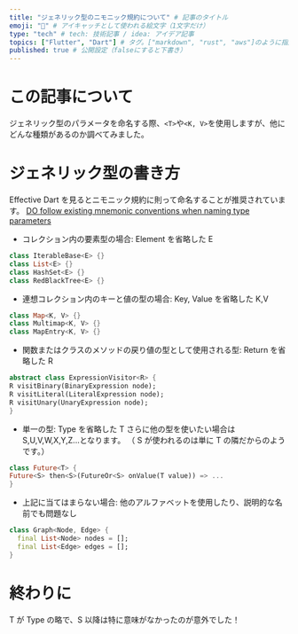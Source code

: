 ```yaml
---
title: "ジェネリック型のニモニック規約について" # 記事のタイトル
emoji: "🐣" # アイキャッチとして使われる絵文字（1文字だけ）
type: "tech" # tech: 技術記事 / idea: アイデア記事
topics: ["Flutter", "Dart"] # タグ。["markdown", "rust", "aws"]のように指定する
published: true # 公開設定（falseにすると下書き）
---
```


# この記事について

ジェネリック型のパラメータを命名する際、`<T>`や`<K, V>`を使用しますが、他にどんな種類があるのか調べてみました。

# ジェネリック型の書き方

Effective Dart を見るとニモニック規約に則って命名することが推奨されています。
[DO follow existing mnemonic conventions when naming type parameters](https://dart.dev/effective-dart/design#do-follow-existing-mnemonic-conventions-when-naming-type-parameters)

- コレクション内の要素型の場合:
  Element を省略した E

```dart
class IterableBase<E> {}
class List<E> {}
class HashSet<E> {}
class RedBlackTree<E> {}
```

- 連想コレクション内のキーと値の型の場合:
  Key, Value を省略した K,V

```dart
class Map<K, V> {}
class Multimap<K, V> {}
class MapEntry<K, V> {}
```

- 関数またはクラスのメソッドの戻り値の型として使用される型:
  Return を省略した R

```dart
abstract class ExpressionVisitor<R> {
R visitBinary(BinaryExpression node);
R visitLiteral(LiteralExpression node);
R visitUnary(UnaryExpression node);
}
```

- 単一の型:
  Type を省略した T
  さらに他の型を使いたい場合は S,U,V,W,X,Y,Z...となります。
  （ S が使われるのは単に T の隣だからのようです。）

```dart
class Future<T> {
Future<S> then<S>(FutureOr<S> onValue(T value)) => ...
}
```

- 上記に当てはまらない場合:
  他のアルファベットを使用したり、説明的な名前でも問題なし

```dart
class Graph<Node, Edge> {
  final List<Node> nodes = [];
  final List<Edge> edges = [];
}
```

# 終わりに

T が Type の略で、S 以降は特に意味がなかったのが意外でした！
